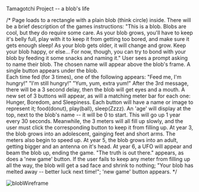 Tamagotchi Project -- a blob's life

/* 
Page loads to a rectangle with a plain blob (think circle) inside. There will be a brief description of the games instructions:
"This is a blob.  Blobs are cool, but they do require some care.  As your blob grows, you'll have to keep it's belly full, play with it to keep it from getting too bored, and make sure it gets enough sleep! As your blob gets older, it will change and grow. Keep your blob happy, or else... For now, though, you can try to bond with your blob by feeding it some snacks and naming it."
User sees a prompt asking to name their blob.
The chosen name will appear above the blob's frame.
A single button appears under the blob.  
Each time fed (for 3 times), one of the following appears: "Feed me, I'm hungry!" "I'm still hungry!" "Yum, yum, extra yum!"
After the 3rd message, there will be a 3 second delay, then the blob will get eyes and a mouth.
A new set of 3 buttons will appear, as will a matching meter bar for each one: Hunger, Boredom, and Sleepiness.
Each button will have a name or image to represent it; food(donut), play(ball), sleep(Zzzz).
An 'age' will display at the top, next to the blob's name -- it will be 0 to start.  This will go up 1 year every 30 seconds.
Meanwhile, the 3 meters will all fill up slowly, and the user must click the corresponding button to keep it from filling up.
At year 3, the blob grows into an adolescent, gainging feet and short arms. The meters also begin to speed up.
At year 5, the blob grows into an adult, getting bigger and an antenna on it's head.
At year 6, a UFO will appear and beam the blob up, ending the game.
"The truth is out there." appears, as does a 'new game' button.
If the user fails to keep any meter from filling up all the way, the blob will get a sad face and shrink to nothing; "Your blob has melted away -- better luck next time!"; 'new game' button appears.
*/

![blobWireframe](https://i.imgur.com/i01JgVy.png)